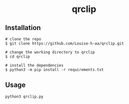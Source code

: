 <h1 align="center">
  qrclip
</h1>

## Installation

```console
# clone the repo
$ git clone https://github.com/Louise-h-aa/qrclip.git

# change the working directory to qrclip
$ cd qrclip

# install the dependencies
$ python3 -m pip install -r requirements.txt
```

## Usage

```console
python3 qrclip.py
```
